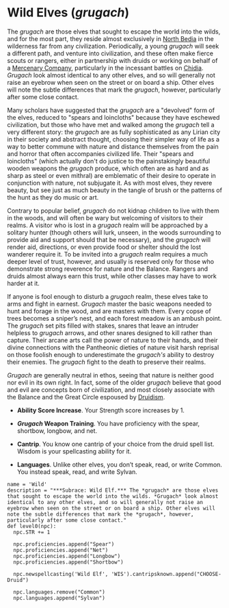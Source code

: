 # Wild Elves (*grugach*)
The *grugach* are those elves that sought to escape the world into the wilds, and for the most part, they reside almost exclusively in [North Bedia](../../Nations/Bedia.md) in the wilderness far from any civilization. Periodically, a young *grugach* will seek a different path, and venture into civilization, and these often make fierce scouts or rangers, either in partnership with druids or working on behalf of a [Mercenary Company](../../Organizations/MercCompanies/index.md), particularly in the incessant battles on [Chidia](../../Geography/Chidia.md). *Grugach* look almost identical to any other elves, and so will generally not raise an eyebrow when seen on the street or on board a ship. Other elves will note the subtle differences that mark the *grugach*, however, particularly after some close contact.

Many scholars have suggested that the *grugach* are a "devolved" form of the elves, reduced to "spears and loincloths" because they have eschewed civilization, but those who have met and walked among the *grugach* tell a very different story: the *grugach* are as fully sophisticated as any Lirian city in their society and abstract thought, choosing their simpler way of life as a way to better commune with nature and distance themselves from the pain and horror that often accompanies civilized life. Their "spears and loincloths" (which actually don't do justice to the painstakingly beautiful wooden weapons the *grugach* produce, which often are as hard and as sharp as steel or even mithral) are emblematic of their desire to operate in conjunction with nature, not subjugate it. As with most elves, they revere beauty, but see just as much beauty in the tangle of brush or the patterns of the hunt as they do music or art.

Contrary to popular belief, *grugach* do not kidnap children to live with them in the woods, and will often be wary but welcoming of visitors to their realms. A visitor who is lost in a *grugach* realm will be approached by a solitary hunter (though others will lurk, unseen, in the woods surrounding to provide aid and support should that be necessary), and the *grugach* will render aid, directions, or even provide food or shelter should the lost wanderer require it. To be invited into a *grugach* realm requires a much deeper level of trust, however, and usually is reserved only for those who demonstrate strong reverence for nature and the Balance. Rangers and druids almost always earn this trust, while other classes may have to work harder at it.

If anyone is fool enough to disturb a *grugach* realm, these elves take to arms and fight in earnest. *Grugach* master the basic weapons needed to hunt and forage in the wood, and are masters with them. Every copse of trees becomes a sniper’s nest, and each forest meadow is an ambush point. The *grugach* set pits filled with stakes, snares that leave an intruder helpless to *grugach* arrows, and other snares designed to kill rather than capture. Their arcane arts call the power of nature to their hands, and their divine connections with the Pantheonic dieties of nature visit harsh reprisal on those foolish enough to underestimate the *grugach's* ability to destroy their enemies. The *grugach* fight to the death to preserve their realms.

*Grugach* are generally neutral in ethos, seeing that nature is neither good nor evil in its own right. In fact, some of the older *grugach* believe that good and evil are concepts born of civilization, and most closely associate with the Balance and the Great Circle espoused by [Druidism](../../Religions/Druidism.md).

* **Ability Score Increase**. Your Strength score increases by 1.

* ***Grugach* Weapon Training**. You have proficiency with the spear, shortbow, longbow, and net.

* **Cantrip**. You know one cantrip of your choice from the druid spell list. Wisdom is your spellcasting ability for it.

* **Languages**. Unlike other elves, you don’t speak, read, or write Common. You instead speak, read, and write Sylvan.

```
name = 'Wild'
description = "***Subrace: Wild Elf.*** The *grugach* are those elves that sought to escape the world into the wilds. *Grugach* look almost identical to any other elves, and so will generally not raise an eyebrow when seen on the street or on board a ship. Other elves will note the subtle differences that mark the *grugach*, however, particularly after some close contact."
def level0(npc):
  npc.STR += 1

  npc.proficiencies.append("Spear")
  npc.proficiencies.append("Net")
  npc.proficiencies.append("Longbow")
  npc.proficiencies.append("Shortbow")

  npc.newspellcasting('Wild Elf', 'WIS').cantripsknown.append("CHOOSE-Druid")

  npc.languages.remove("Common")
  npc.languages.append("Sylvan")
```

